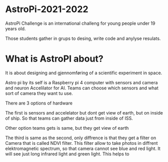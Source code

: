 # AstroPi-2021-2022
AstroPi Challenge is an international challeng for young people under 19 years old. 

Those students gather in grups to desing, write code and anylyse resulats.


# What is AstroPI about? 
It is about designing and gjennomføring of a scientific experiment in space. 

Astro pi by its self is a Raspberry pi 4 computer with sensors and camera and
neuron Accelilator for AI. 
Teams can choose which sensors and what sort of camera they want tu use. 

There are 3 options of hardware 

The first is sensors and accelelator but dont get view of earth, but on inside of ship.
So that teams can gather data just from inside of ISS.

Other option teams gets is same, but they get view of earth

The third is same as the second, only diffrence is that they get a filter on 
Camera that is called NDVI filter. This filter allow to take photos in diffrent
elektromagnetic spectrum, so that camera cannot see blue and red light. It will
see just long infrared light and green light. This helps to 


